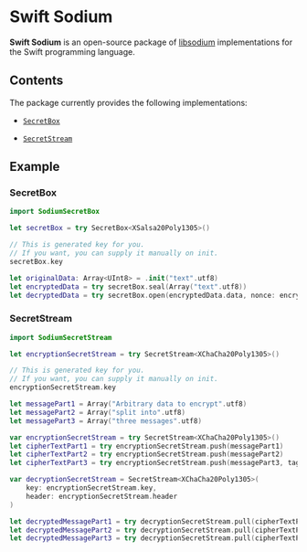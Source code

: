 # Swift Sodium

**Swift Sodium** is an open-source package of [libsodium][libsodium] implementations for the Swift programming language.

[libsodium]: https://libsodium.org

## Contents

The package currently provides the following implementations:

- [`SecretBox`][SecretBox]

- [`SecretStream`][SecretStream]

[SecretBox]: Sources/SodiumSecretBox
[SecretStream]: Sources/SodiumSecretStream

## Example

### SecretBox

```swift
import SodiumSecretBox

let secretBox = try SecretBox<XSalsa20Poly1305>()

// This is generated key for you.
// If you want, you can supply it manually on init.
secretBox.key 

let originalData: Array<UInt8> = .init("text".utf8)
let encryptedData = try secretBox.seal(Array("text".utf8))
let decryptedData = try secretBox.open(encryptedData.data, nonce: encryptedData.nonce)
```

### SecretStream

```swift
import SodiumSecretStream

let encryptionSecretStream = try SecretStream<XChaCha20Poly1305>()

// This is generated key for you.
// If you want, you can supply it manually on init.
encryptionSecretStream.key

let messagePart1 = Array("Arbitrary data to encrypt".utf8)
let messagePart2 = Array("split into".utf8)
let messagePart3 = Array("three messages".utf8)

var encryptionSecretStream = try SecretStream<XChaCha20Poly1305>()
let cipherTextPart1 = try encryptionSecretStream.push(messagePart1)
let cipherTextPart2 = try encryptionSecretStream.push(messagePart2)
let cipherTextPart3 = try encryptionSecretStream.push(messagePart3, tag: .final)

var decryptionSecretStream = SecretStream<XChaCha20Poly1305>(
    key: encryptionSecretStream.key,
    header: encryptionSecretStream.header
)

let decryptedMessagePart1 = try decryptionSecretStream.pull(cipherTextPart1)
let decryptedMessagePart2 = try decryptionSecretStream.pull(cipherTextPart2)
let decryptedMessagePart3 = try decryptionSecretStream.pull(cipherTextPart3)
```
